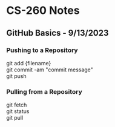 # CS-260 Notes


## GitHub Basics - 9/13/2023
### Pushing to a Repository
git add {filename}  
git commit -am "commit message"  
git push  

### Pulling from a Repository
git fetch  
git status  
git pull  